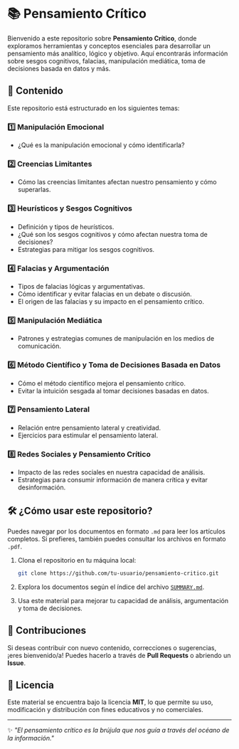 # 📚 Pensamiento Crítico

Bienvenido a este repositorio sobre **Pensamiento Crítico**, donde exploramos herramientas y conceptos esenciales para desarrollar un pensamiento más analítico, lógico y objetivo. Aquí encontrarás información sobre sesgos cognitivos, falacias, manipulación mediática, toma de decisiones basada en datos y más.

## 📖 Contenido  

Este repositorio está estructurado en los siguientes temas:

### 1️⃣ Manipulación Emocional

- ¿Qué es la manipulación emocional y cómo identificarla?

### 2️⃣ Creencias Limitantes

- Cómo las creencias limitantes afectan nuestro pensamiento y cómo superarlas.

### 3️⃣ Heurísticos y Sesgos Cognitivos

- Definición y tipos de heurísticos.
- ¿Qué son los sesgos cognitivos y cómo afectan nuestra toma de decisiones?
- Estrategias para mitigar los sesgos cognitivos.

### 4️⃣ Falacias y Argumentación

- Tipos de falacias lógicas y argumentativas.
- Cómo identificar y evitar falacias en un debate o discusión.
- El origen de las falacias y su impacto en el pensamiento crítico.

### 5️⃣ Manipulación Mediática

- Patrones y estrategias comunes de manipulación en los medios de comunicación.

### 6️⃣ Método Científico y Toma de Decisiones Basada en Datos

- Cómo el método científico mejora el pensamiento crítico.
- Evitar la intuición sesgada al tomar decisiones basadas en datos.

### 7️⃣ Pensamiento Lateral

- Relación entre pensamiento lateral y creatividad.
- Ejercicios para estimular el pensamiento lateral.

### 8️⃣ Redes Sociales y Pensamiento Crítico

- Impacto de las redes sociales en nuestra capacidad de análisis.
- Estrategias para consumir información de manera crítica y evitar desinformación.

## 🛠️ ¿Cómo usar este repositorio?

Puedes navegar por los documentos en formato `.md` para leer los artículos completos. Si prefieres, también puedes consultar los archivos en formato `.pdf`.  

1. Clona el repositorio en tu máquina local:

   ```bash
   git clone https://github.com/tu-usuario/pensamiento-critico.git
   ```

2. Explora los documentos según el índice del archivo [`SUMMARY.md`](SUMARY.md).
3. Usa este material para mejorar tu capacidad de análisis, argumentación y toma de decisiones.

## 📌 Contribuciones  

Si deseas contribuir con nuevo contenido, correcciones o sugerencias, ¡eres bienvenido/a! Puedes hacerlo a través de **Pull Requests** o abriendo un **Issue**.  

## 📜 Licencia  

Este material se encuentra bajo la licencia **MIT**, lo que permite su uso, modificación y distribución con fines educativos y no comerciales.  

---  

✨ *"El pensamiento crítico es la brújula que nos guía a través del océano de la información."*  
